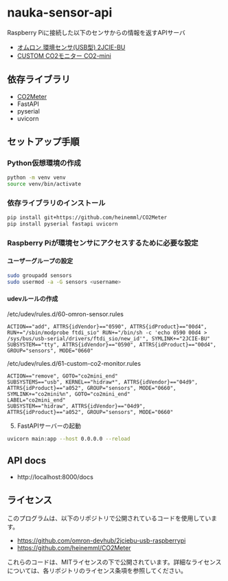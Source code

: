 # nauka-sensor-api
Raspberry Piに接続した以下のセンサからの情報を返すAPIサーバ

- [オムロン 環境センサ(USB型) 2JCIE-BU](https://www.fa.omron.co.jp/products/family/3724/)
- [CUSTOM CO2モニター CO2-mini](https://www.kk-custom.co.jp/emp/CO2-mini.html)

## 依存ライブラリ
- [CO2Meter](https://github.com/heinemml/CO2Meter)
- FastAPI
- pyserial
- uvicorn

## セットアップ手順
### Python仮想環境の作成

```bash
python -m venv venv
source venv/bin/activate
```

### 依存ライブラリのインストール

```bash
pip install git+https://github.com/heinemml/CO2Meter
pip install pyserial fastapi uvicorn
```

### Raspberry Piが環境センサにアクセスするために必要な設定
#### ユーザーグループの設定

```bash
sudo groupadd sensors
sudo usermod -a -G sensors <username>
```

#### udevルールの作成

/etc/udev/rules.d/60-omron-sensor.rules
```
ACTION=="add", ATTRS{idVendor}=="0590", ATTRS{idProduct}=="00d4", RUN+="/sbin/modprobe ftdi_sio" RUN+="/bin/sh -c 'echo 0590 00d4 > /sys/bus/usb-serial/drivers/ftdi_sio/new_id'", SYMLINK+="2JCIE-BU"
SUBSYSTEM=="tty", ATTRS{idVendor}=="0590", ATTRS{idProduct}=="00d4", GROUP="sensors", MODE="0660"
```

/etc/udev/rules.d/61-custom-co2-monitor.rules
```
ACTION=="remove", GOTO="co2mini_end"
SUBSYSTEMS=="usb", KERNEL=="hidraw*", ATTRS{idVendor}=="04d9", ATTRS{idProduct}=="a052", GROUP="sensors", MODE="0660", SYMLINK+="co2mini%n", GOTO="co2mini_end"
LABEL="co2mini_end"
SUBSYSTEM=="hidraw", ATTRS{idVendor}=="04d9", ATTRS{idProduct}=="a052", GROUP="sensors", MODE="0660"
```

5. FastAPIサーバーの起動

```bash
uvicorn main:app --host 0.0.0.0 --reload
```

## API docs
- http://localhost:8000/docs

## ライセンス
このプログラムは、以下のリポジトリで公開されているコードを使用しています。

- https://github.com/omron-devhub/2jciebu-usb-raspberrypi
- https://github.com/heinemml/CO2Meter

これらのコードは、MITライセンスの下で公開されています。詳細なライセンスについては、各リポジトリのライセンス条項を参照してください。
